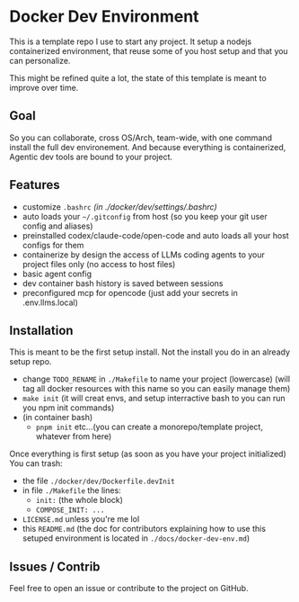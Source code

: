 # Docker Dev Environment

This is a template repo I use to start any project.
It setup a nodejs containerized environment, that reuse some of you host setup and that you can personalize.

This might be refined quite a lot, the state of this template is meant to improve over time.

## Goal

So you can collaborate, cross OS/Arch, team-wide, with one command install the full dev environement.
And because everything is containerized, Agentic dev tools are bound to your project.

## Features

- customize `.bashrc` *(in ./docker/dev/settings/.bashrc)*
- auto loads your `~/.gitconfig` from host (so you keep your git user config and aliases)
- preinstalled codex/claude-code/open-code and auto loads all your host configs for them
- containerize by design the access of LLMs coding agents to your project files only (no access to host files)
- basic agent config
- dev container bash history is saved between sessions
- preconfigured mcp for opencode (just add your secrets in .env.llms.local)

## Installation

This is meant to be the first setup install. Not the install you do in an already setup repo.

- change `TODO_RENAME` in `./Makefile` to name your project (lowercase) (will tag all docker resources with this name so you can easily manage them)
- `make init` (it will creat envs, and setup interractive bash to you can run you npm init commands)
- (in container bash)
  - `pnpm init` etc...(you can create a monorepo/template project, whatever from here)

Once everything is first setup (as soon as you have your project initialized)
You can trash:

- the file `./docker/dev/Dockerfile.devInit`
- in file `./Makefile` the lines:
  - `init:` (the whole block)
  - `COMPOSE_INIT: ...`
- `LICENSE.md` unless you're me lol
- this `README.md` (the doc for contributors explaining how to use this setuped environment is located in `./docs/docker-dev-env.md`)

## Issues / Contrib

Feel free to open an issue or contribute to the project on GitHub.
